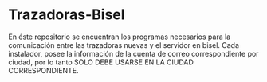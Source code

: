 # Trazadoras-Bisel
En éste repositorio se encuentran los programas necesarios para la  comunicación entre las trazadoras nuevas y el servidor en bisel.
Cada instalador, posee la información de la cuenta de correo correspondiente por ciudad, por lo tanto SOLO DEBE USARSE EN LA CIUDAD CORRESPONDIENTE.
